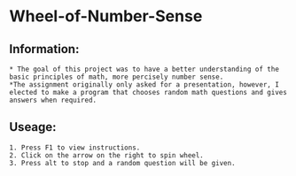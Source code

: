 # Wheel-of-Number-Sense

## Information:
	* The goal of this project was to have a better understanding of the basic principles of math, more percisely number sense.
	*The assignment originally only asked for a presentation, however, I elected to make a program that chooses random math questions and gives answers when required.
	
## Useage:
	1. Press F1 to view instructions.
	2. Click on the arrow on the right to spin wheel.
	3. Press alt to stop and a random question will be given.